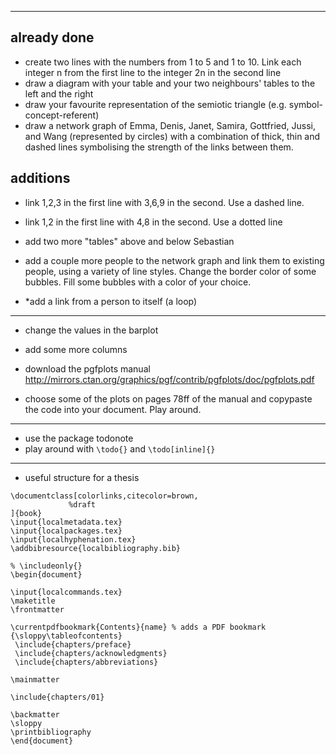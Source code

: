 ----
## already done
- create two lines with the numbers from 1 to 5 and 1 to 10. Link each integer n from the first line to the integer 2n in the second line
- draw a diagram with your table and your two neighbours' tables to the left and the right
- draw your favourite representation of the semiotic triangle (e.g. symbol-concept-referent)
- draw a network graph of Emma, Denis, Janet, Samira, Gottfried, Jussi, and Wang (represented by circles) with a combination of thick, thin and dashed lines symbolising the strength of the links between them. 

## additions 
- link 1,2,3 in the first line with 3,6,9 in the second. Use a dashed line. 
- link 1,2 in the first line with 4,8 in the second. Use a dotted line

- add two more "tables" above and below Sebastian

- add a couple more people to the network graph and link them to existing people, using a variety of line styles. Change the border color of some bubbles. Fill some bubbles with a color of your choice. 
- *add a link from a person to itself (a loop)

----
- change the values in the barplot
- add some more columns 

- download the pgfplots manual http://mirrors.ctan.org/graphics/pgf/contrib/pgfplots/doc/pgfplots.pdf
- choose some of the plots on pages 78ff of the manual and copypaste the code into your document. Play around.

----
- use the package todonote
- play around with `\todo{}` and `\todo[inline]{}`

----
- useful structure for a thesis

```
\documentclass[colorlinks,citecolor=brown,
             %draft
]{book}
\input{localmetadata.tex}
\input{localpackages.tex}
\input{localhyphenation.tex}
\addbibresource{localbibliography.bib}

% \includeonly{}
\begin{document} 
 
\input{localcommands.tex} 
\maketitle
\frontmatter 

\currentpdfbookmark{Contents}{name} % adds a PDF bookmark
{\sloppy\tableofcontents}
 \include{chapters/preface}
 \include{chapters/acknowledgments}
 \include{chapters/abbreviations} 

\mainmatter

\include{chapters/01}

\backmatter
\sloppy
\printbibliography
\end{document} 
```

